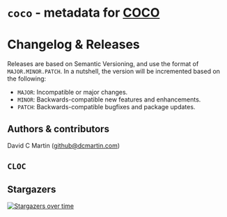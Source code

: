 # `coco` - metadata for [COCO](https://cocodataset.org)

# Changelog & Releases

Releases are based on Semantic Versioning, and use the format
of ``MAJOR.MINOR.PATCH``. In a nutshell, the version will be incremented
based on the following:

- ``MAJOR``: Incompatible or major changes.
- ``MINOR``: Backwards-compatible new features and enhancements.
- ``PATCH``: Backwards-compatible bugfixes and package updates.

## Authors & contributors

David C Martin (github@dcmartin.com)

[commits]: https://github.com/motion-ai/coco/commits/master
[contributors]: https://github.com/motion-ai/coco/graphs/contributors
[motion-ai]: https://github.com/motion-ai
[issue]: https://github.com/motion-ai/coco/issues
[repository]: https://github.com/motion-ai/coco

## `CLOC`

## Stargazers
[![Stargazers over time](https://starchart.cc/motion-ai/coco.svg)](https://starchart.cc/motion-ai/coco)
